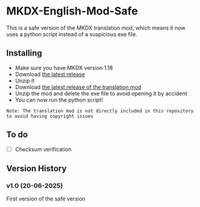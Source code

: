 # MKDX-English-Mod-Safe

This is a safe version of the MKDX translation mod, which means it now uses a python script instead of a suspicious exe file.

## Installing

* Make sure you have MKDX version 1.18
* Download [the latest release](https://github.com/lorenzolanglois/MKDX-English-Mod-Safe/releases/latest)
* Unzip it
* Download [the latest release of the translation mod](https://github.com/Harmmmm/MKDX-English-Mod/releases/latest)
* Unzip the mod and delete the exe file to avoid opening it by accident
* You can now run the python script!

``Note: The translation mod is not directly included in this repository to avoid having copyright issues``

## To do
- [ ] Checksum verification

## Version History

### v1.0 (20-06-2025)

First version of the safe version

